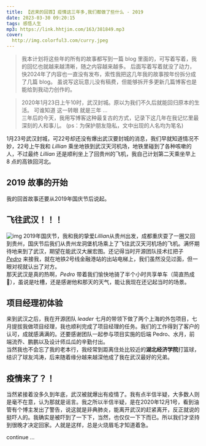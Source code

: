 ```yaml
---
title: 【迟来的回首】疫情这三年多,我们都做了些什么 - 2019
date: 2023-03-30 09:20:15
tags: 感悟人生
mp3: https://link.hhtjim.com/163/381849.mp3
cover:
  http://img.colorful3.com/curry.jpeg
---
```


> 我本计划将这些年的所有的故事都写到一篇 blog 里面的，可写着写着，我的回忆也就越来越清晰，随之内容越来越多。
> 后面写着写着就没了动力，快2024年了内容也一直没有发布，索性我把这几年我的故事按年份拆分成了几篇 blog。
> 虽说写这玩意儿没有稿费，但能够拆开多更新几篇博客也是能给到我动力创作的。

> 2020年1月23日上午10时，武汉封城。原以为我们不久后就能回归原本的生活。   可谁知道 这一转眼 就是三年 ...  
> 三年后的今天，我用写博客这种最复古的方式，记录下这几年在我记忆里最深刻的人和事儿。
> (ps：为保护朋友隐私，文中出现的人名均为笔名)



1月23号武汉封城，可22号却还没有爆出武汉要封城的消息，我们早就知道情况不妙，22号上午我和 *Lillian* 乘坐地铁到武汉天河机场，地铁里碰到了各种咳嗽的人，不过最终 *Lillian* 还是顺利坐上了回贵州的飞机，我自己计划第二天乘坐早上 8 点的高铁回河北。

## 2019 故事的开始
我的回首故事还要从2019年国庆节后说起。  


## 飞往武汉！！！
![img](http://img.colorful3.com/blog/2023/1.jpg)
2019年国庆节，我和我的挚爱*Lillian*从贵州出发，成都重庆耍了一圈又回到贵州，国庆节后我们从贵州龙洞堡机场乘上了飞往武汉天河机场的飞机。满怀期待地来到了武汉，期望在能武汉大展宏图。还记得当时开源团队技术扛把子 [*Pedro*](https://pedrogao.github.io/) 来接我，就在地铁2号线金融港站的出站电梯上，我们虽然没见过面，但一眼对视就认出了对方。  
那天武汉是真的热啊，*Pedro* 带着我们愉快地骑了半个小时共享单车（简直热成 🐶），虽说是吐槽，还是感谢他和那天的天气，能让我现在还记起当时的场景。  

## 项目经理初体验
来到武汉之后，我在开源团队 *leader* 七月的带领下做了两个上海的外包项目，七月提拔我做项目经理，我也顺利完成了项目经理的任务。我们的工作得到了客户的认可，成就感满满的。还要感谢团队一起参与项目实施的后端 Pedro、水月，前端流乔、鹏鹏以及设计师瓜瓜的辛勤付出。  
当然我也不会忘了我的老本行，我经常到距离住处比较近的**湖北经济学院**打篮球，结识了球友鸿涛，后来随着缘分越来越深他成了我在武汉最好的兄弟。

## 疫情来了？！
当然紧接着没多久到年底，武汉被就爆出有疫情了。我有点半信半疑，大多数人则是毫不在意，认为那就是谣言。我之所以半信半疑，是在2020年12月1号，看到油管有个博主发出了警告，说这就是非典肺炎，能离开武汉的赶紧离开，反正就说的挺吓人的。我确实是被吓到了一下下，当然，也仅仅一下下而已。所以我们才坚持到很晚才决定回家。人就是这样，总是火烧眉毛才知道着急。

continue ...